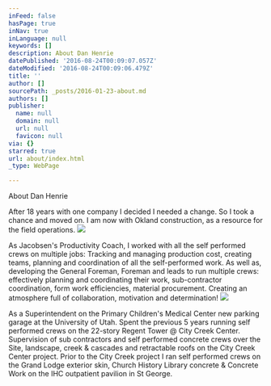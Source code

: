 ```yaml
---
inFeed: false
hasPage: true
inNav: true
inLanguage: null
keywords: []
description: About Dan Henrie
datePublished: '2016-08-24T00:09:07.057Z'
dateModified: '2016-08-24T00:09:06.479Z'
title: ''
author: []
sourcePath: _posts/2016-01-23-about.md
authors: []
publisher:
  name: null
  domain: null
  url: null
  favicon: null
via: {}
starred: true
url: about/index.html
_type: WebPage

---
```

About Dan Henrie

After 18 years with one company I decided I needed a change. So I took a chance and moved on. I am now with Okland construction, as a resource for the field operations. ![](https://the-grid-user-content.s3-us-west-2.amazonaws.com/888e0899-a37b-4e88-8baf-a53d0daa290c.JPG)

As Jacobsen's Productivity Coach, I worked with all the self performed crews on multiple jobs: Tracking and managing production cost, creating teams, planning and coordination of all the self-performed work. As well as, developing the General Foreman, Foreman and leads to run multiple crews: effectively planning and coordinating their work, sub-contractor coordination, form work efficiencies, material procurement. Creating an atmosphere full of collaboration, motivation and determination!
![](https://the-grid-user-content.s3-us-west-2.amazonaws.com/38e19d53-071b-407e-b2e4-7755ebc974ff.JPG)

As a Superintendent on the Primary Children's Medical Center new parking garage at the University of Utah. Spent the previous 5 years running self performed crews on the 22-story Regent Tower @ City Creek Center. Supervision of sub contractors and self performed concrete crews over the Site, landscape, creek & cascades and retractable roofs on the City Creek Center project. Prior to the City Creek project I ran self performed crews on the Grand Lodge exterior skin, Church History Library concrete & Concrete Work on the IHC outpatient pavilion in St George.